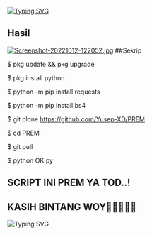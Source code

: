 [![Typing SVG](https://readme-typing-svg.herokuapp.com?font=Koulen&size=25&duration=5000&color=light&center=true&vCenter=true&multiline=true&width=600&lines=Selamat+Datang+Digithub+Yusep-XD+Jangan+Lupa+Follow)](https://git.io/typing-svg)

## Hasil

[![Screenshot-20221012-122052.jpg](https://i.postimg.cc/Y2zSfTth/Screenshot-20221012-122052.jpg)](https://postimg.cc/G99rb78C)
##Sekrip


$ pkg update && pkg upgrade

$ pkg install python

$ python -m pip install requests

$ python -m pip install bs4

$ git clone https://github.com/Yusep-XD/PREM

$ cd PREM

$ git pull

$ python OK.py
## SCRIPT INI PREM YA TOD..!
## KASIH BINTANG WOY🌟🌟🌟🌟🌟
![Typing SVG](https://readme-typing-svg.herokuapp.com?lines=Selamat+Bersenang-senang....!+)
